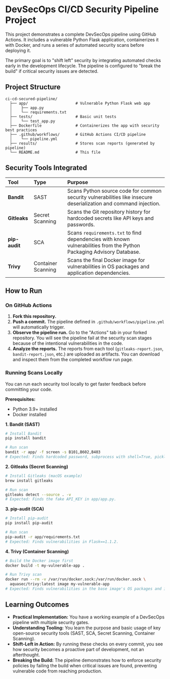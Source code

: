 # DevSecOps CI/CD Security Pipeline Project

This project demonstrates a complete DevSecOps pipeline using GitHub Actions. It includes a vulnerable Python Flask application, containerizes it with Docker, and runs a series of automated security scans before deploying it.

The primary goal is to "shift left" security by integrating automated checks early in the development lifecycle. The pipeline is configured to "break the build" if critical security issues are detected.

## Project Structure

```
ci-cd-secured-pipeline/
  ├── app/                     # Vulnerable Python Flask web app
  │    ├── app.py
  │    └── requirements.txt
  ├── tests/                   # Basic unit tests
  │    └── test_app.py
  ├── Dockerfile               # Containerizes the app with security best practices
  ├── .github/workflows/       # GitHub Actions CI/CD pipeline
  │    └── pipeline.yml
  ├── results/                 # Stores scan reports (generated by pipeline)
  └── README.md                # This file
```

## Security Tools Integrated

| Tool | Type | Purpose |
| :--- | :--- | :--- |
| **Bandit** | SAST | Scans Python source code for common security vulnerabilities like insecure deserialization and command injection. |
| **Gitleaks** | Secret Scanning | Scans the Git repository history for hardcoded secrets like API keys and passwords. |
| **pip-audit**| SCA | Scans `requirements.txt` to find dependencies with known vulnerabilities from the Python Packaging Advisory Database. |
| **Trivy** | Container Scanning | Scans the final Docker image for vulnerabilities in OS packages and application dependencies. |

## How to Run

### On GitHub Actions

1.  **Fork this repository.**
2.  **Push a commit.** The pipeline defined in `.github/workflows/pipeline.yml` will automatically trigger.
3.  **Observe the pipeline run.** Go to the "Actions" tab in your forked repository. You will see the pipeline fail at the security scan stages because of the intentional vulnerabilities in the code.
4.  **Analyze the reports.** The reports from each tool (`gitleaks-report.json`, `bandit-report.json`, etc.) are uploaded as artifacts. You can download and inspect them from the completed workflow run page.

### Running Scans Locally

You can run each security tool locally to get faster feedback before committing your code.

**Prerequisites:**
*   Python 3.9+ installed
*   Docker installed

**1. Bandit (SAST)**
```bash
# Install Bandit
pip install bandit

# Run scan
bandit -r app/ -f screen -s B101,B602,B403
# Expected: Finds hardcoded password, subprocess with shell=True, pickle usage.
```

**2. Gitleaks (Secret Scanning)**
```bash
# Install Gitleaks (macOS example)
brew install gitleaks

# Run scan
gitleaks detect --source . -v
# Expected: Finds the fake API_KEY in app/app.py.
```

**3. pip-audit (SCA)**
```bash
# Install pip-audit
pip install pip-audit

# Run scan
pip-audit -r app/requirements.txt
# Expected: Finds vulnerabilities in Flask==1.1.2.
```

**4. Trivy (Container Scanning)**
```bash
# Build the Docker image first
docker build -t my-vulnerable-app .

# Run Trivy scan
docker run --rm -v /var/run/docker.sock:/var/run/docker.sock \
  aquasec/trivy:latest image my-vulnerable-app
# Expected: Finds vulnerabilities in the base image's OS packages and in the installed Python packages.
```

## Learning Outcomes

*   **Practical Implementation:** You have a working example of a DevSecOps pipeline with multiple security gates.
*   **Understanding Tooling:** You learn the purpose and basic usage of key open-source security tools (SAST, SCA, Secret Scanning, Container Scanning).
*   **Shift-Left in Action:** By running these checks on every commit, you see how security becomes a proactive part of development, not an afterthought.
*   **Breaking the Build:** The pipeline demonstrates how to enforce security policies by failing the build when critical issues are found, preventing vulnerable code from reaching production.
